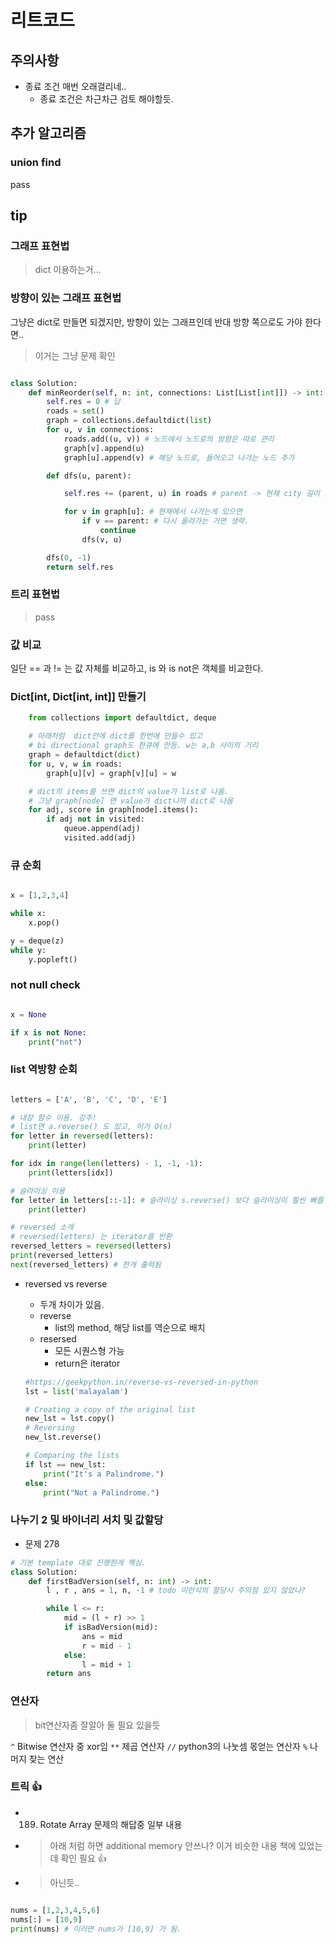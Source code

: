 # 리트코드

## 주의사항

- 종료 조건 매번 오래걸리네..
  - 종료 조건은 차근차근 검토 해야할듯. 

## 추가 알고리즘

### union find

pass

## tip

### 그래프 표현법

> dict 이용하는거...

### 방향이 있는 그래프 표현법

그냥은 dict로 만들면 되겠지만, 방향이 있는 그래프인데 반대 방향 쪽으로도 가야 한다면..
> 이거는 그냥  문제 확인

```python

class Solution:
    def minReorder(self, n: int, connections: List[List[int]]) -> int:
        self.res = 0 # 답
        roads = set()
        graph = collections.defaultdict(list)
        for u, v in connections:
            roads.add((u, v)) # 노드에서 노드로의 방향은 따로 관리
            graph[v].append(u) 
            graph[u].append(v) # 해당 노드로, 들어오고 나가는 노드 추가

        def dfs(u, parent):

            self.res += (parent, u) in roads # parent -> 현재 city 길이 있으면 count + 1

            for v in graph[u]: # 현재에서 나가는게 있으면
                if v == parent: # 다시 올라가는 거면 생략.
                    continue
                dfs(v, u)

        dfs(0, -1)
        return self.res


```

### 트리 표현법

>pass

### 값 비교

일단 == 과 != 는 값 자체를 비교하고,
is 와 is not은 객체를 비교한다.

### Dict[int, Dict[int, int]] 만들기

```python
    from collections import defaultdict, deque

    # 아래처럼  dict안에 dict를 한번에 만들수 있고
    # bi directional graph도 한큐에 만듬. w는 a,b 사이의 거리
    graph = defaultdict(dict)
    for u, v, w in roads:
        graph[u][v] = graph[v][u] = w

    # dict의 items를 쓰면 dict의 value가 list로 나옴. 
    # 그냥 graph[node] 면 value가 dict니까 dict로 나옴
    for adj, score in graph[node].items(): 
        if adj not in visited:
            queue.append(adj)
            visited.add(adj)

```

### 큐 순회

```python

x = [1,2,3,4]

while x:
    x.pop()

y = deque(z)
while y:
    y.popleft()

```

### not null check

```python

x = None

if x is not None:
    print("not")

```

### list 역방향 순회

```python

letters = ['A', 'B', 'C', 'D', 'E']

# 내장 함수 이용. 강추!
# list면 a.reverse() 도 있고, 이거 O(n)
for letter in reversed(letters): 
    print(letter)

for idx in range(len(letters) - 1, -1, -1):
    print(letters[idx])

# 슬라이싱 이용
for letter in letters[::-1]: # 슬라이싱 s.reverse() 보다 슬라이싱이 훨씬 빠름
    print(letter)

```

```python
# reversed 소개
# reversed(letters) 는 iterator를 반환
reversed_letters = reversed(letters)
print(reversed_letters)
next(reversed_letters) # 한개 출력됨

```

- reversed vs reverse 
  - 두개 차이가 있음.
  - reverse 
    - list의 method, 해당 list를 역순으로 배치
  - resersed
    - 모든 시퀀스형 가능
    - return은 iterator

  ```python
  #https://geekpython.in/reverse-vs-reversed-in-python
  lst = list('malayalam')

  # Creating a copy of the original list
  new_lst = lst.copy()
  # Reversing
  new_lst.reverse()

  # Comparing the lists
  if lst == new_lst:
      print("It's a Palindrome.")
  else:
      print("Not a Palindrome.")

  ```

### 나누기 2 및 바이너리 서치 및 값할당

- 문제 278

```python
# 기본 template 대로 진행한게 핵심. 
class Solution:
    def firstBadVersion(self, n: int) -> int:
        l , r , ans = 1, n, -1 # todo 이런식의 할당시 주의점 있지 않았나?

        while l <= r:
            mid = (l + r) >> 1
            if isBadVersion(mid):
                ans = mid
                r = mid - 1
            else:
                l = mid + 1
        return ans

```

### 연산자

> bit연산자좀 잘알아 둘 필요 있을듯

`^` Bitwise 연산자 중 xor임
`**` 제곱 연산자
`//` python3의 나눗셈 몫얻는 연산자
`%` 나머지 찾는 연산

### 트릭 👍

- 189. Rotate Array 문제의 해답중 일부 내용
- > 아래 처럼 하면 additional memory 안쓰나? 이거 비슷한 내용 책에 있었는데 확인 필요 👍
- > 아닌듯.. 

```python

nums = [1,2,3,4,5,6]
nums[:] = [10,9]
print(nums) # 이러면 nums가 [10,9] 가 됨.

```

